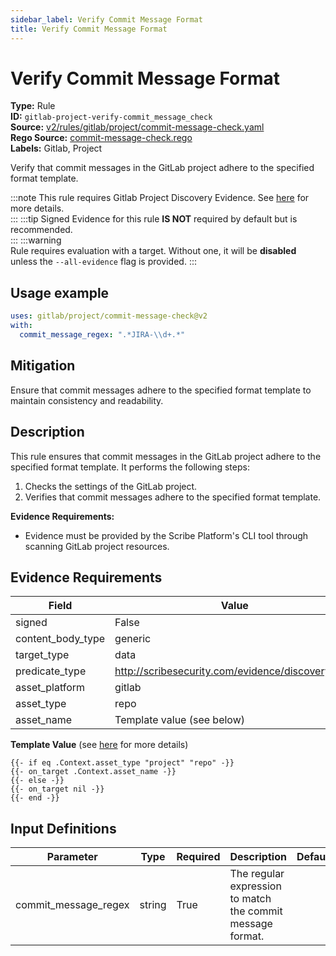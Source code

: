```yaml
---
sidebar_label: Verify Commit Message Format
title: Verify Commit Message Format
---  
```

# Verify Commit Message Format  
**Type:** Rule  
**ID:** `gitlab-project-verify-commit_message_check`  
**Source:** [v2/rules/gitlab/project/commit-message-check.yaml](https://github.com/scribe-public/sample-policies/blob/main/v2/rules/gitlab/project/commit-message-check.yaml)  
**Rego Source:** [commit-message-check.rego](https://github.com/scribe-public/sample-policies/blob/main/v2/rules/gitlab/project/commit-message-check.rego)  
**Labels:** Gitlab, Project  

Verify that commit messages in the GitLab project adhere to the specified format template.

:::note 
This rule requires Gitlab Project Discovery Evidence. See [here](/docs/platforms/discover#gitlab-discovery) for more details.  
::: 
:::tip 
Signed Evidence for this rule **IS NOT** required by default but is recommended.  
::: 
:::warning  
Rule requires evaluation with a target. Without one, it will be **disabled** unless the `--all-evidence` flag is provided.
::: 

## Usage example

```yaml
uses: gitlab/project/commit-message-check@v2
with:
  commit_message_regex: ".*JIRA-\\d+.*"
```

## Mitigation  
Ensure that commit messages adhere to the specified format template to maintain consistency and readability.


## Description  
This rule ensures that commit messages in the GitLab project adhere to the specified format template.
It performs the following steps:

1. Checks the settings of the GitLab project.
2. Verifies that commit messages adhere to the specified format template.

**Evidence Requirements:**
- Evidence must be provided by the Scribe Platform's CLI tool through scanning GitLab project resources.

## Evidence Requirements  
| Field | Value |
|-------|-------|
| signed | False |
| content_body_type | generic |
| target_type | data |
| predicate_type | http://scribesecurity.com/evidence/discovery/v0.1 |
| asset_platform | gitlab |
| asset_type | repo |
| asset_name | Template value (see below) |

**Template Value** (see [here](/docs/valint/initiatives#template-arguments) for more details)

```
{{- if eq .Context.asset_type "project" "repo" -}}
{{- on_target .Context.asset_name -}}
{{- else -}}
{{- on_target nil -}}
{{- end -}}
```

## Input Definitions  
| Parameter | Type | Required | Description | Default |
|-----------|------|----------|-------------| --------|
| commit_message_regex | string | True | The regular expression to match the commit message format. |  |

